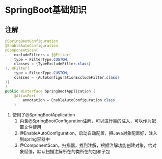 # SpringBoot基础知识

## 注解

```java
@SpringBootConfiguration
@EnableAutoConfiguration
@ComponentScan(
    excludeFilters = {@Filter(
    type = FilterType.CUSTOM,
    classes = {TypeExcludeFilter.class}
), @Filter(
    type = FilterType.CUSTOM,
    classes = {AutoConfigurationExcludeFilter.class}
)}
)
public @interface SpringBootApplication {
    @AliasFor(
        annotation = EnableAutoConfiguration.class
    )
```

1. 使用了@SpringBootApplication
   1. 内含@SpringBootConfiguration注解，可以进行类的注入，可以作为配置文件使用
   2. @EnableAutoConfiguration，启动自动配置，把Java对象配置好，注入到spring容器中
   3. @ComponentScan，扫描器，找到注解，根据注解功能创建对象，给对象赋值，默认扫描注解所在的类所在的包和子包



